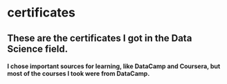 # certificates
## These are the certificates I got in the Data Science field. 
#### I chose important sources for learning, like DataCamp and Coursera, but most of the courses I took were from DataCamp.
